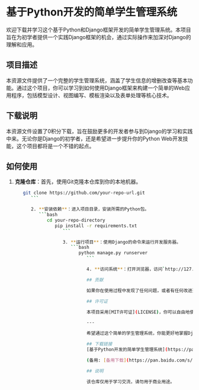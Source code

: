 # 基于Python开发的简单学生管理系统

欢迎下载并学习这个基于Python和Django框架开发的简单学生管理系统。本项目旨在为初学者提供一个实践Django框架的机会，通过实际操作来加深对Django的理解和应用。

## 项目描述

本资源文件提供了一个完整的学生管理系统，涵盖了学生信息的增删改查等基本功能。通过这个项目，你可以学习到如何使用Django框架来构建一个简单的Web应用程序，包括模型设计、视图编写、模板渲染以及表单处理等核心技术。

## 下载说明

本资源文件设置了0积分下载，旨在鼓励更多的开发者参与到Django的学习和实践中来。无论你是Django的初学者，还是希望进一步提升你的Python Web开发技能，这个项目都将是一个不错的起点。

## 如何使用

1. **克隆仓库**：首先，使用Git克隆本仓库到你的本地机器。
   ```bash
      git clone https://github.com/your-repo-url.git
         ```

         2. **安装依赖**：进入项目目录，安装所需的Python包。
            ```bash
               cd your-repo-directory
                  pip install -r requirements.txt
                     ```

                     3. **运行项目**：使用Django的命令来运行开发服务器。
                        ```bash
                           python manage.py runserver
                              ```

                              4. **访问系统**：打开浏览器，访问`http://127.0.0.1:8000/`，即可看到学生管理系统的界面。

                              ## 贡献

                              如果你在使用过程中发现了任何问题，或者有任何改进建议，欢迎提交Issue或Pull Request。我们鼓励社区的参与和贡献，共同完善这个项目。

                              ## 许可证

                              本项目采用[MIT许可证](LICENSE)，你可以自由地使用、修改和分发本项目的代码。

                              ---

                              希望通过这个简单的学生管理系统，你能更好地掌握Django框架，并在实际开发中得到应用。祝你学习愉快！

                              ## 下载链接
                              [基于Python开发的简单学生管理系统](https://pan.quark.cn/s/5607f4bfc640) 

                              (备用: [备用下载](https://pan.baidu.com/s/1JrF0FpIbcCkykcRU2TKMwA?pwd=1234))

                              ## 说明

                              该仓库仅用于学习交流，请勿用于商业用途。
